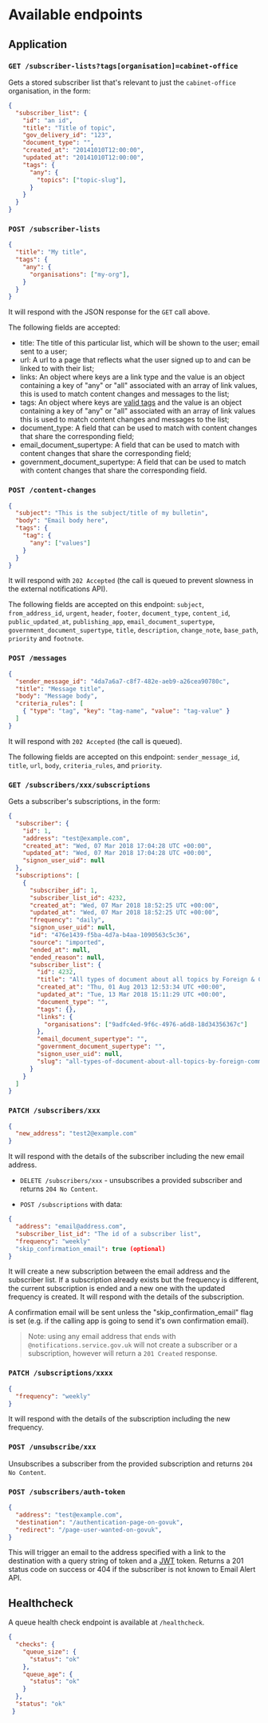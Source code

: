 # Available endpoints

## Application

### `GET /subscriber-lists?tags[organisation]=cabinet-office`

Gets a stored subscriber list that's relevant to just the `cabinet-office` organisation, in the form:

```json
{
  "subscriber_list": {
    "id": "an id",
    "title": "Title of topic",
    "gov_delivery_id": "123",
    "document_type": "",
    "created_at": "20141010T12:00:00",
    "updated_at": "20141010T12:00:00",
    "tags": {
      "any": {
        "topics": ["topic-slug"],
      }
    }
  }
}
```

### `POST /subscriber-lists`

```json
{
  "title": "My title",
  "tags": {
    "any": {
      "organisations": ["my-org"],
    }
  }
}
```

It will respond with the JSON response for the `GET` call above.

The following fields are accepted:

- title: The title of this particular list, which will be shown to the user;
  email sent to a user;
- url: A url to a page that reflects what the user signed up to and can be
  linked to with their list;
- links: An object where keys are a link type and the value is an object
  containing a key of "any" or "all" associated with an array of link values,
  this is used to match content changes and messages to the list;
- tags: An object where keys are [valid tags][] and the value is an object
  containing a key of "any" or "all" associated with an array of link values
  this is used to match content changes and messages to the list;
- document_type: A field that can be used to match with content changes that
  share the corresponding field;
- email_document_supertype: A field that can be used to match with content
  changes that share the corresponding field;
- government_document_supertype: A field that can be used to match with
  content changes that share the corresponding field.

[valid tags]: https://github.com/alphagov/email-alert-api/blob/b6428880aa730e316803d7129db3ec47304e933b/lib/valid_tags.rb

### `POST /content-changes`

```json
{
  "subject": "This is the subject/title of my bulletin",
  "body": "Email body here",
  "tags": {
    "tag": {
      "any": ["values"]
    }
  }
}
```

It will respond with `202 Accepted` (the call is queued to prevent
slowness in the external notifications API).

The following fields are accepted on this endpoint: `subject`, `from_address_id`, `urgent`, `header`, `footer`,
`document_type`, `content_id`, `public_updated_at`, `publishing_app`, `email_document_supertype`,
`government_document_supertype`, `title`, `description`, `change_note`, `base_path`, `priority` and `footnote`.

### `POST /messages`

```json
{
  "sender_message_id": "4da7a6a7-c8f7-482e-aeb9-a26cea90780c",
  "title": "Message title",
  "body": "Message body",
  "criteria_rules": [
    { "type": "tag", "key": "tag-name", "value": "tag-value" }
  ]
}
```

It will respond with `202 Accepted` (the call is queued).

The following fields are accepted on this endpoint: `sender_message_id`,
`title`, `url`, `body`, `criteria_rules`, and `priority`.

### `GET /subscribers/xxx/subscriptions`

Gets a subscriber's subscriptions, in the form:

```json
{
  "subscriber": {
    "id": 1,
    "address": "test@example.com",
    "created_at": "Wed, 07 Mar 2018 17:04:28 UTC +00:00",
    "updated_at": "Wed, 07 Mar 2018 17:04:28 UTC +00:00",
    "signon_user_uid": null
  },
  "subscriptions": [
    {
      "subscriber_id": 1,
      "subscriber_list_id": 4232,
      "created_at": "Wed, 07 Mar 2018 18:52:25 UTC +00:00",
      "updated_at": "Wed, 07 Mar 2018 18:52:25 UTC +00:00",
      "frequency": "daily",
      "signon_user_uid": null,
      "id": "476e1439-f5ba-4d7a-b4aa-1090563c5c36",
      "source": "imported",
      "ended_at": null,
      "ended_reason": null,
      "subscriber_list": {
        "id": 4232,
        "title": "All types of document about all topics by Foreign & Commonwealth Office",
        "created_at": "Thu, 01 Aug 2013 12:53:34 UTC +00:00",
        "updated_at": "Tue, 13 Mar 2018 15:11:29 UTC +00:00",
        "document_type": "",
        "tags": {},
        "links": {
          "organisations": ["9adfc4ed-9f6c-4976-a6d8-18d34356367c"]
        },
        "email_document_supertype": "",
        "government_document_supertype": "",
        "signon_user_uid": null,
        "slug": "all-types-of-document-about-all-topics-by-foreign-commonwealth-office"
      }
    }
  ]
}
```

### `PATCH /subscribers/xxx`

```json
{
  "new_address": "test2@example.com"
}
```

It will respond with the details of the subscriber including the
new email address.

* `DELETE /subscribers/xxx` - unsubscribes a provided subscriber and returns `204 No Content`.

* `POST /subscriptions` with data:

```json
{
  "address": "email@address.com",
  "subscriber_list_id": "The id of a subscriber list",
  "frequency": "weekly"
  "skip_confirmation_email": true (optional)
}
```

It will create a new subscription between the email address and the subscriber
list. If a subscription already exists but the frequency is different, the
current subscription is ended and a new one with the updated frequency is created.
It will respond with the details of the subscription.

A confirmation email will be sent unless the "skip_confirmation_email" flag is
set (e.g. if the calling app is going to send it's own confirmation email).

> Note: using any email address that ends with `@notifications.service.gov.uk`
will not create a subscriber or a subscription, however will return a `201 Created` response.

### `PATCH /subscriptions/xxxx`

```json
{
  "frequency": "weekly"
}
```

It will respond with the details of the subscription including the
new frequency.

### `POST /unsubscribe/xxx`

Unsubscribes a subscriber from the provided subscription and returns `204 No Content`.

### `POST /subscribers/auth-token`

```json
{
  "address": "test@example.com",
  "destination": "/authentication-page-on-govuk",
  "redirect": "/page-user-wanted-on-govuk",
}
```

This will trigger an email to the address specified with a link to the
destination with a query string of token and a [JWT](https://jwt.io/) token.
Returns a 201 status code on success or 404 if the subscriber is not known
to Email Alert API.

## Healthcheck

A queue health check endpoint is available at `/healthcheck`.

```json
{
  "checks": {
    "queue_size": {
      "status": "ok"
    },
    "queue_age": {
      "status": "ok"
    }
  },
  "status": "ok"
 }
```
